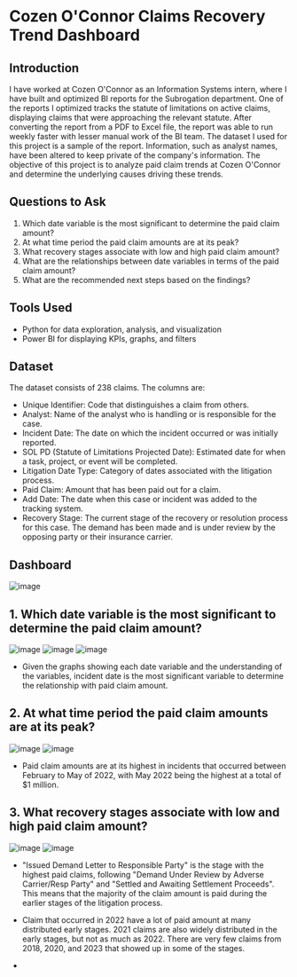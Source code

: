 # Cozen O'Connor Claims Recovery Trend Dashboard

## Introduction
I have worked at Cozen O'Connor as an Information Systems intern, where I have built and optimized BI reports for the Subrogation department. One of the reports I optimized tracks the statute of limitations on active claims, displaying claims that were approaching the relevant statute. After converting the report from a PDF to Excel file, the report was able to run weekly faster with lesser manual work of the BI team. The dataset I used for this project is a sample of the report. Information, such as analyst names, have been altered to keep private of the company's information.
The objective of this project is to analyze paid claim trends at Cozen O'Connor and determine the underlying causes driving these trends.

## Questions to Ask
1. Which date variable is the most significant to determine the paid claim amount?
2. At what time period the paid claim amounts are at its peak?
3. What recovery stages associate with low and high paid claim amount?
4. What are the relationships between date variables in terms of the paid claim amount?
5. What are the recommended next steps based on the findings?

## Tools Used
- Python for data exploration, analysis, and visualization
- Power BI for displaying KPIs, graphs, and filters

## Dataset

  The dataset consists of 238 claims. The columns are:
- Unique Identifier: Code that distinguishes a claim from others.
- Analyst: Name of the analyst who is handling or is responsible for the case.
- Incident Date: The date on which the incident occurred or was initially reported.
- SOL PD (Statute of Limitations Projected Date): Estimated date for when a task, project, or event will be completed.
- Litigation Date Type: Category of dates associated with the litigation process.
- Paid Claim: Amount that has been paid out for a claim.
- Add Date: The date when this case or incident was added to the tracking system.
- Recovery Stage: The current stage of the recovery or resolution process for this case. The demand has been made and is under review by the opposing party or their insurance carrier.
 
## Dashboard
  ![image](https://github.com/user-attachments/assets/d077c6d2-b4ca-404c-b151-9c5572e12d3a)


## 1. Which date variable is the most significant to determine the paid claim amount?
![image](https://github.com/user-attachments/assets/29b1ecf2-da20-4e03-a7e2-e63e1a07df9a)
![image](https://github.com/user-attachments/assets/b1fa113d-f3a0-42cc-936e-f46226cf8900)
![image](https://github.com/user-attachments/assets/8909e076-fa8e-4eec-bb2b-87fe10eca179)

- Given the graphs showing each date variable and the understanding of the variables, incident date is the most significant variable to determine the relationship with paid claim amount.

## 2. At what time period the paid claim amounts are at its peak?
![image](https://github.com/user-attachments/assets/98d0e103-6cdb-47ad-a873-90cfc032f7d1)
![image](https://github.com/user-attachments/assets/a696b85a-c123-4183-bc18-1b6e534f55c7)


- Paid claim amounts are at its highest in incidents that occurred between February to May of 2022, with May 2022 being the highest at a total of $1 million.

## 3. What recovery stages associate with low and high paid claim amount?
![image](https://github.com/user-attachments/assets/8684be5d-1e6c-45b3-8e7c-dfd592c61801)
![image](https://github.com/user-attachments/assets/fd989b24-de11-4f6d-90fb-d1f9da0a6f84)

- "Issued Demand Letter to Responsible Party" is the stage with the highest paid claims, following "Demand Under Review by Adverse Carrier/Resp Party" and "Settled and Awaiting Settlement Proceeds". This means that the majority of the claim amount is paid during the earlier stages of the litigation process.
- Claim that occurred in 2022 have a lot of paid amount at many distributed early stages. 2021 claims are also widely distributed in the early stages, but not as much as 2022. There are very few claims from 2018, 2020, and 2023 that showed up in some of the stages.

- 
